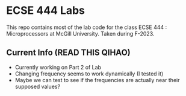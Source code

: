 # ECSE 444 Labs

This repo contains most of the lab code for the class ECSE 444 : Microprocessors at McGill University.
Taken during F-2023.

## Current Info (READ THIS QIHAO)
- Currently working on Part 2 of Lab
- Changing frequency seems to work dynamically (I tested it)
- Maybe we can test to see if the frequencies are actually near their supposed values?
